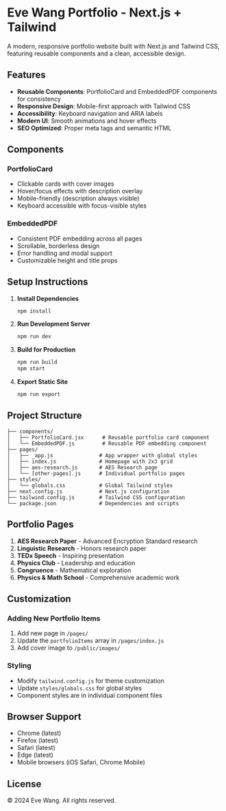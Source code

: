 # Eve Wang Portfolio - Next.js + Tailwind

A modern, responsive portfolio website built with Next.js and Tailwind CSS, featuring reusable components and a clean, accessible design.

## Features

- **Reusable Components**: PortfolioCard and EmbeddedPDF components for consistency
- **Responsive Design**: Mobile-first approach with Tailwind CSS
- **Accessibility**: Keyboard navigation and ARIA labels
- **Modern UI**: Smooth animations and hover effects
- **SEO Optimized**: Proper meta tags and semantic HTML

## Components

### PortfolioCard
- Clickable cards with cover images
- Hover/focus effects with description overlay
- Mobile-friendly (description always visible)
- Keyboard accessible with focus-visible styles

### EmbeddedPDF
- Consistent PDF embedding across all pages
- Scrollable, borderless design
- Error handling and modal support
- Customizable height and title props

## Setup Instructions

1. **Install Dependencies**
   ```bash
   npm install
   ```

2. **Run Development Server**
   ```bash
   npm run dev
   ```

3. **Build for Production**
   ```bash
   npm run build
   npm start
   ```

4. **Export Static Site**
   ```bash
   npm run export
   ```

## Project Structure

```
├── components/
│   ├── PortfolioCard.jsx      # Reusable portfolio card component
│   └── EmbeddedPDF.js         # Reusable PDF embedding component
├── pages/
│   ├── _app.js               # App wrapper with global styles
│   ├── index.js              # Homepage with 2x3 grid
│   ├── aes-research.js       # AES Research page
│   └── [other-pages].js      # Individual portfolio pages
├── styles/
│   └── globals.css           # Global Tailwind styles
├── next.config.js            # Next.js configuration
├── tailwind.config.js        # Tailwind CSS configuration
└── package.json              # Dependencies and scripts
```

## Portfolio Pages

1. **AES Research Paper** - Advanced Encryption Standard research
2. **Linguistic Research** - Honors research paper
3. **TEDx Speech** - Inspiring presentation
4. **Physics Club** - Leadership and education
5. **Congruence** - Mathematical exploration
6. **Physics & Math School** - Comprehensive academic work

## Customization

### Adding New Portfolio Items
1. Add new page in `/pages/`
2. Update the `portfolioItems` array in `/pages/index.js`
3. Add cover image to `/public/images/`

### Styling
- Modify `tailwind.config.js` for theme customization
- Update `styles/globals.css` for global styles
- Component styles are in individual component files

## Browser Support

- Chrome (latest)
- Firefox (latest)
- Safari (latest)
- Edge (latest)
- Mobile browsers (iOS Safari, Chrome Mobile)

## License

© 2024 Eve Wang. All rights reserved.



